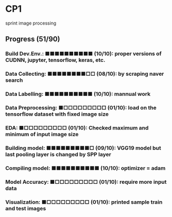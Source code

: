 # CP1
sprint image processing

## Progress (51/90)

### Build Dev.Env.:       ■■■■■■■■■■ (10/10): proper versions of CUDNN, jupyter, tensorflow, keras, etc.

### Data Collecting:      ■■■■■■■■□□ (08/10): by scraping naver search
### Data Labelling:       ■■■■■■■■■■ (10/10): mannual work
### Data Preprocessing:   ■□□□□□□□□□ (01/10): load on the tensorflow dataset with fixed image size
### EDA:                  ■□□□□□□□□□ (01/10): Checked maximum and minimum of input image size

### Building model:       ■■■■■■■■■□ (09/10): VGG19 model but last pooling layer is changed by SPP layer
### Compiling model:      ■■■■■■■■■■ (10/10): optimizer = adam
### Model Accuracy:       ■□□□□□□□□□ (01/10): require more input data
### Visualization:        ■□□□□□□□□□ (01/10): printed sample train and test images
